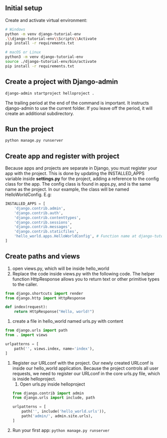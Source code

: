 ## Initial setup

Create and activate virtual environment:

```BASH
# Windows
python -m venv django-tutorial-env
.\\django-tutorial-env\\Scripts\\Activate
pip install -r requirements.txt

# macOS or Linux
python3 -m venv django-tutorial-env
source ./django-tutorial-env/bin/activate
pip install -r requirements.txt
```

## Create a project with Django-admin

```BASH
django-admin startproject helloproject . 
```

The trailing period at the end of the command is important. It instructs django-admin to use the current folder. If you leave off the period, it will create an additional subdirectory.

## Run the project

```BASH
python manage.py runserver
```

## Create app and register with project

Because apps and projects are separate in Django, you must register your app with the project. This is done by updating the INSTALLED_APPS variable inside __settings.py__ for the project, adding a reference to the config class for the app. The config class is found in apps.py, and is the same name as the project. In our example, the class will be named HelloWorldConfig. E.g:

``` python
INSTALLED_APPS = [
    'django.contrib.admin',
    'django.contrib.auth',
    'django.contrib.contenttypes',
    'django.contrib.sessions',
    'django.contrib.messages',
    'django.contrib.staticfiles',
    'hello_world.apps.HelloWorldConfig', # Function name at django-tutorial\hello_world\apps.py
]
```

## Create paths and views

1. open views.py, which will be inside hello_world
1. Replace the code inside views.py with the following code. The helper function HttpResponse allows you to return text or other primitive types to the caller.
```python
from django.shortcuts import render
from django.http import HttpResponse

def index(request):
    return HttpResponse("Hello, world!")
```
1. create a file in hello_world named urls.py with content
```python
from django.urls import path
from . import views

urlpatterns = [
    path('', views.index, name='index'),
]
```
1. Register our URLconf with the project. Our newly created URLconf is inside our hello_world application. Because the project controls all user requests, we need to register our URLconf in the core urls.py file, which is inside helloproject.
    1. Open urls.py inside helloproject
    ```python
    from django.contrib import admin
    from django.urls import include, path

    urlpatterns = [
        path('', include('hello_world.urls')),
        path('admin/', admin.site.urls),
    ]
    ```
1. Run your first app: `python manage.py runserver`










